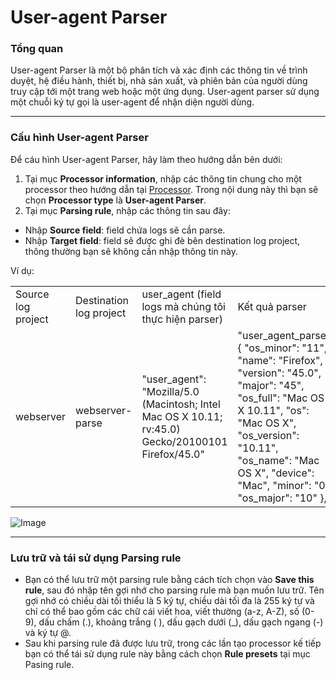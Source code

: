 # User-agent Parser

### Tổng quan

User-agent Parser là một bộ phân tích và xác định các thông tin về trình duyệt, hệ điều hành, thiết bị, nhà sản xuất, và phiên bản của người dùng truy cập tới một trang web hoặc một ứng dụng. User-agent parser sử dụng một chuỗi ký tự gọi là user-agent để nhận diện người dùng.

***

### Cấu hình User-agent Parser

Để cáu hình User-agent Parser, hãy làm theo hướng dẫn bên dưới: 

1. Tại mục **Processor information**, nhập các thông tin chung cho một processor theo hướng dẫn tại [Processor](https://docs.vngcloud.vn/vng-cloud-document/vn/vmonitor-platform/cach-tinh-nang-cua-vmonitor-platform/logs/lam-viec-voi-log-pipeline/processor). Trong nội dung này thì bạn sẽ chọn **Processor type** là **User-agent Parser**.
2. Tại mục **Parsing rule**, nhập các thông tin sau đây:

* Nhập **Source field**: field chứa logs sẽ cần parse.
* Nhập **Target field**: field sẽ được ghi đè bên destination log project, thông thường bạn sẽ không cần nhập thông tin này.

Ví dụ: 

|  |  |  |  |
| --- | --- | --- | --- |
| Source log project | Destination log project | user_agent (field logs mà chúng tôi thực hiện parser) | Kết quả parser |
| webserver | webserver-parse | "user_agent": "Mozilla/5.0 (Macintosh; Intel Mac OS X 10.11; rv:45.0) Gecko/20100101 Firefox/45.0" | "user_agent_parse": { "os_minor": "11", "name": "Firefox", "version": "45.0", "major": "45", "os_full": "Mac OS X 10.11", "os": "Mac OS X", "os_version": "10.11", "os_name": "Mac OS X", "device": "Mac", "minor": "0", "os_major": "10" }, |

![Image](https://github.com/vngcloud/docs/blob/main/Vietnamese/.gitbook/assets/image%20(330).png?raw=true)

***

### Lưu trữ và tái sử dụng Parsing rule

* Bạn có thể lưu trữ một parsing rule bằng cách tích chọn vào **Save this rule**, sau đó nhập tên gợi nhớ cho parsing rule mà bạn muốn lưu trữ. Tên gợi nhớ có chiều dài tối thiểu là 5 ký tự, chiều dài tối đa là 255 ký tự và chỉ có thể bao gồm các chữ cái viết hoa, viết thường (a-z, A-Z), số (0-9), dấu chấm (.), khoảng trắng ( ), dấu gạch dưới (\_), dấu gạch ngang (-) và ký tự @.
* Sau khi parsing rule đã được lưu trữ, trong các lần tạo processor kế tiếp bạn có thể tái sử dụng rule này bằng cách chọn **Rule presets** tại mục Pasing rule. 
